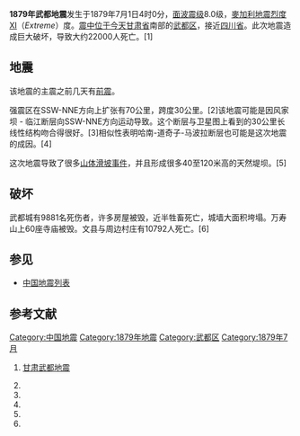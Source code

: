 **1879年武都地震**发生于1879年7月1日4时0分，[面波震级](../Page/面波震级.md "wikilink")8.0级，[麥加利地震烈度XI](https://zh.wikipedia.org/wiki/麥加利地震烈度 "wikilink")（*Extreme*）度。[震中位于今天](https://zh.wikipedia.org/wiki/震中 "wikilink")[甘肃省](../Page/甘肃省.md "wikilink")南部的[武都区](https://zh.wikipedia.org/wiki/武都区 "wikilink")，接近[四川省](../Page/四川省.md "wikilink")。此次地震造成巨大破坏，导致大约22000人死亡。\[1\]

## 地震

该地震的主震之前几天有[前震](../Page/前震.md "wikilink")。

强震区在SSW-NNE方向上扩张有70公里，跨度30公里。\[2\]该地震可能是因风家坝 - 临江断层向SSW-NNE方向运动导致。这个断层与卫星图上看到的30公里长线性结构吻合得很好。\[3\]相似性表明哈南-道奇子-马波拉断层也可能是这次地震的成因。\[4\]

这次地震导致了很多[山体滑坡事件](https://zh.wikipedia.org/wiki/山体滑坡 "wikilink")，并且形成很多40至120米高的天然堤坝。\[5\]

## 破坏

武都城有9881名死伤者，许多房屋被毁，近半牲畜死亡，城墙大面积垮塌。万寿山上60座寺庙被毁。文县与周边村庄有10792人死亡。\[6\]

## 参见

  - [中国地震列表](../Page/中国地震列表.md "wikilink")

## 参考文献

[Category:中国地震](https://zh.wikipedia.org/wiki/Category:中国地震 "wikilink") [Category:1879年地震](https://zh.wikipedia.org/wiki/Category:1879年地震 "wikilink") [Category:武都区](https://zh.wikipedia.org/wiki/Category:武都区 "wikilink") [Category:1879年7月](https://zh.wikipedia.org/wiki/Category:1879年7月 "wikilink")

1.  [甘肃武都地震](http://www.kepu.net.cn/gb/earth/quake/document/dcm085.html)

2.

3.

4.
5.

6.